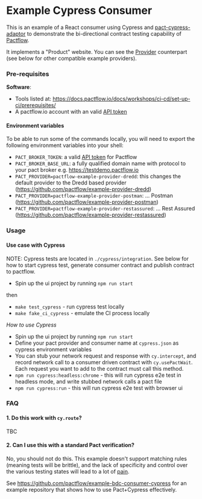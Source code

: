 # Example Cypress Consumer

This is an example of a React consumer using Cypress and [pact-cypress-adaptor](https://www.npmjs.com/package/@pactflow/pact-cypress-adaptor) to demonstrate the bi-directional contract testing capability of [Pactflow](https://pactflow.io).

It implements a "Product" website. You can see the [Provider](https://github.com/pactflow/example-pactflow-example-provider-dredd) counterpart (see below for other compatible example providers).

### Pre-requisites

**Software**:

- Tools listed at: https://docs.pactflow.io/docs/workshops/ci-cd/set-up-ci/prerequisites/
- A pactflow.io account with an valid [API token](https://docs.pactflow.io/docs/getting-started/#configuring-your-api-token)

#### Environment variables

To be able to run some of the commands locally, you will need to export the following environment variables into your shell:

- `PACT_BROKER_TOKEN`: a valid [API token](https://docs.pactflow.io/docs/getting-started/#configuring-your-api-token) for Pactflow
- `PACT_BROKER_BASE_URL`: a fully qualified domain name with protocol to your pact broker e.g. https://testdemo.pactflow.io
- `PACT_PROVIDER=pactflow-example-provider-dredd`: this changes the default provider to the Dredd based provider (https://github.com/pactflow/example-provider-dredd)
- `PACT_PROVIDER=pactflow-example-provider-postman`: ... Postman (https://github.com/pactflow/example-provider-postman)
- `PACT_PROVIDER=pactflow-example-provider-restassured`: ... Rest Assured (https://github.com/pactflow/example-provider-restassured)

### Usage

#### Use case with Cypress

NOTE: Cypress tests are located in `./cypress/integration`. See below for how to start cypress test, generate consumer contract and publish contract to pactflow.

- Spin up the ui project by running `npm run start`

then

- `make test_cypress` - run cypress test locally
- `make fake_ci_cypress` - emulate the CI process locally

_How to use Cypress_

- Spin up the ui project by running `npm run start`
- Define your pact provider and consumer name at `cypress.json` as cypress environment variables
- You can stub your network request and response with `cy.intercept`, and record network call to a consumer driven contract with `cy.usePactWait`. Each request you want to add to the contract must call this method.
- `npm run cypress:headless:chrome` - this will run cypress e2e test in headless mode, and write stubbed network calls a pact file
- `npm run cypress:run` - this will run cypress e2e test with browser ui

### FAQ

#### 1. Do this work with `cy.route`?

TBC

#### 2. Can I use this with a standard Pact verification?

No, you should not do this. This example doesn't support matching rules (meaning tests will be brittle), and the lack of specificity and control over the various testing states will lead to a lot of [pain](https://pactflow.io/blog/a-disastrous-tale-of-ui-testing-with-pact/).

See https://github.com/pactflow/example-bdc-consumer-cypress for an example repository that shows how to use Pact+Cypress effectively.
